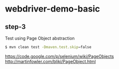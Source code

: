 # webdriver-demo-basic

## step-3
Test using Page Object abstraction


```sh
$ mvn clean test -Dmaven.test.skip=false
```

https://code.google.com/p/selenium/wiki/PageObjects
http://martinfowler.com/bliki/PageObject.html
